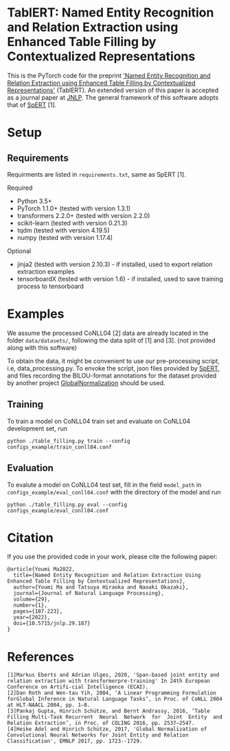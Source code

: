 # TablERT: Named Entity Recognition and Relation Extraction using Enhanced Table Filling by Contextualized Representations
This is the PyTorch code for the preprint ['Named Entity Recognition and Relation Extraction using Enhanced Table Filling by Contextualized Representations'](https://arxiv.org/abs/2010.07522) (TablERT). An extended version of this paper is accepted as a journal paper at [JNLP](https://www.jstage.jst.go.jp/article/jnlp/29/1/29_187/_article/-char/ja).
The general framework of this software adopts that of [SpERT](https://github.com/markus-eberts/spert) [1].
# Setup

## Requirements
Requirments are listed in `requirements.txt`, same as SpERT [1].

Required
- Python 3.5+
- PyTorch 1.1.0+ (tested with version 1.3.1)
- transformers 2.2.0+ (tested with version 2.2.0)
- scikit-learn (tested with version 0.21.3)
- tqdm (tested with version 4.19.5)
- numpy (tested with version 1.17.4)

Optional
- jinja2 (tested with version 2.10.3) - if installed, used to export relation extraction examples
- tensorboardX (tested with version 1.6) - if installed, used to save training process to tensorboard


# Examples

We assume the processed CoNLL04 [2] data are already located in the folder `data/datasets/`, following the data split of [1] and [3]. (not provided along with this software)

To obtain the data, it might be convenient to use our pre-processing script, i.e, data_processing.py. To envoke the script, json files provided by [SpERT](https://github.com/markus-eberts/spert), and files recording the BILOU-format annotations for the dataset provided by another project [GlobalNormalization](http://cistern.cis.lmu.de/globalNormalization/) should be used. 

## Training

To train a model on CoNLL04 train set and evaluate on CoNLL04 development set, run

```
python ./table_filling.py train --config configs_example/train_conll04.conf
```
## Evaluation

To evalute a model on CoNLL04 test set, fill in the field `model_path` in `configs_example/eval_conll04.conf` with the directory of the model and run

```
python ./table_filling.py eval --config configs_example/eval_conll04.conf
```

# Citation

If you use the provided code in your work, please cite the following paper:

```
@article{Youmi Ma2022,
  title={Named Entity Recognition and Relation Extraction Using Enhanced Table Filling by Contextualized Representations},
  author={Youmi Ma and Tatsuya Hiraoka and Naoaki Okazaki},
  journal={Journal of Natural Language Processing},
  volume={29},
  number={1},
  pages={187-223},
  year={2022},
  doi={10.5715/jnlp.29.187}
}
```

# References
```
[1]Markus Eberts and Adrian Ulges, 2020, 'Span-based joint entity and relation extraction with transformerpre-training' In 24th European Conference on Artifi-cial Intelligence (ECAI).
[2]Dan Roth and Wen-tau Yih, 2004, ‘A Linear Programming Formulation forGlobal Inference in Natural Language Tasks’, in Proc. of CoNLL 2004 at HLT-NAACL 2004, pp. 1–8.
[3]Pankaj Gupta, Hinrich Schütze, and Bernt Andrassy, 2016, ‘Table Filling Multi-Task Recurrent  Neural  Network  for  Joint  Entity  and  Relation Extraction’, in Proc. of COLING 2016, pp. 2537–2547.
[4]Heike Adel and Hinrich Schütze, 2017, 'Global Normalization of Convolutional Neural Networks for Joint Entity and Relation Classification', EMNLP 2017, pp. 1723--1729. 
```


